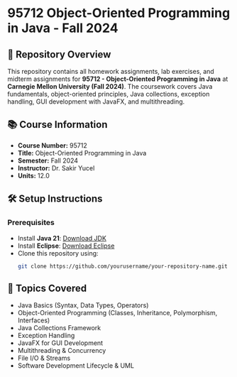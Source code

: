 # 95712 Object-Oriented Programming in Java - Fall 2024  

## 📌 Repository Overview  
This repository contains all homework assignments, lab exercises, and midterm assignments for **95712 - Object-Oriented Programming in Java** at **Carnegie Mellon University (Fall 2024)**. The coursework covers Java fundamentals, object-oriented principles, Java collections, exception handling, GUI development with JavaFX, and multithreading.

## 📚 Course Information  
- **Course Number:** 95712  
- **Title:** Object-Oriented Programming in Java  
- **Semester:** Fall 2024  
- **Instructor:** Dr. Sakir Yucel  
- **Units:** 12.0  

## 🛠 Setup Instructions  
### Prerequisites  
- Install **Java 21**: [Download JDK](https://www.oracle.com/java/technologies/)  
- Install **Eclipse**: [Download Eclipse](https://www.eclipse.org/)  
- Clone this repository using:
  ```bash
  git clone https://github.com/yourusername/your-repository-name.git
## 📌 Topics Covered
- Java Basics (Syntax, Data Types, Operators)
- Object-Oriented Programming (Classes, Inheritance, Polymorphism, Interfaces)
- Java Collections Framework
- Exception Handling
- JavaFX for GUI Development
- Multithreading & Concurrency
- File I/O & Streams
- Software Development Lifecycle & UML
